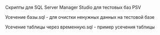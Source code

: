 Скрипты для SQL Server Manager Studio
для тестовых баз PSV

Усечение базы.sql - для очистки ненужных данных на тестовой базе

Усечение таблицы через временную.sql - пример усечения таблицы
 
